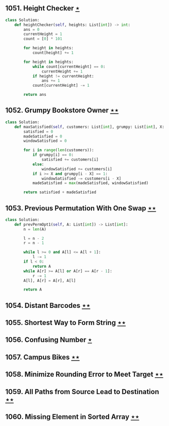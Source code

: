 ## 1051. Height Checker [$\star$](https://leetcode.com/problems/height-checker)

```python
class Solution:
    def heightChecker(self, heights: List[int]) -> int:
        ans = 0
        currentHeight = 1
        count = [0] * 101

        for height in heights:
            count[height] += 1

        for height in heights:
            while count[currentHeight] == 0:
                currentHeight += 1
            if height != currentHeight:
                ans += 1
            count[currentHeight] -= 1

        return ans
```

## 1052. Grumpy Bookstore Owner [$\star\star$](https://leetcode.com/problems/grumpy-bookstore-owner)

```python
class Solution:
    def maxSatisfied(self, customers: List[int], grumpy: List[int], X: int) -> int:
        satisfied = 0
        madeSatisfied = 0
        windowSatisfied = 0

        for i in range(len(customers)):
            if grumpy[i] == 0:
                satisfied += customers[i]
            else:
                windowSatisfied += customers[i]
            if i >= X and grumpy[i - X] == 1:
                windowSatisfied -= customers[i - X]
            madeSatisfied = max(madeSatisfied, windowSatisfied)

        return satisfied + madeSatisfied
```

## 1053. Previous Permutation With One Swap [$\star\star$](https://leetcode.com/problems/previous-permutation-with-one-swap)

```python
class Solution:
    def prevPermOpt1(self, A: List[int]) -> List[int]:
        n = len(A)

        l = n - 2
        r = n - 1

        while l >= 0 and A[l] <= A[l + 1]:
            l -= 1
        if l < 0:
            return A
        while A[r] >= A[l] or A[r] == A[r - 1]:
            r -= 1
        A[l], A[r] = A[r], A[l]

        return A
```

## 1054. Distant Barcodes [$\star\star$](https://leetcode.com/problems/distant-barcodes)

## 1055. Shortest Way to Form String [$\star\star$](https://leetcode.com/problems/shortest-way-to-form-string)

## 1056. Confusing Number [$\star$](https://leetcode.com/problems/confusing-number)

## 1057. Campus Bikes [$\star\star$](https://leetcode.com/problems/campus-bikes)

## 1058. Minimize Rounding Error to Meet Target [$\star\star$](https://leetcode.com/problems/minimize-rounding-error-to-meet-target)

## 1059. All Paths from Source Lead to Destination [$\star\star$](https://leetcode.com/problems/all-paths-from-source-lead-to-destination)

## 1060. Missing Element in Sorted Array [$\star\star$](https://leetcode.com/problems/missing-element-in-sorted-array)
